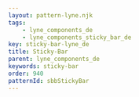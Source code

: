 ```yaml
---
layout: pattern-lyne.njk
tags: 
    - lyne_components_de
    - lyne_components_sticky_bar_de
key: sticky-bar-lyne_de
title: Sticky-Bar
parent: lyne_components_de
keywords: sticky-bar
order: 940
patternId: sbbStickyBar
---
```

